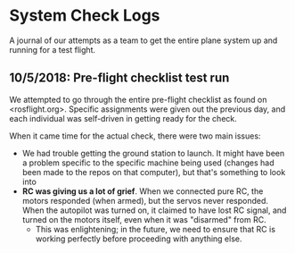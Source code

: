 # System Check Logs

A journal of our attempts as a team to get the entire plane system up and running for a test flight.

## 10/5/2018: Pre-flight checklist test run

We attempted to go through the entire pre-flight checklist as found on <rosflight.org>. Specific assignments were given out the previous day, and each individual was self-driven in getting ready for the check.

When it came time for the actual check, there were two main issues:

- We had trouble getting the ground station to launch. It might have been a problem specific to the specific machine being used (changes had been made to the repos on that computer), but that's something to look into
- **RC was giving us a lot of grief**. When we connected pure RC, the motors responded (when armed), but the servos never responded. When the autopilot was turned on, it claimed to have lost RC signal, and turned on the motors itself, even when it was "disarmed" from RC.
    - This was enlightening; in the future, we need to ensure that RC is working perfectly before proceeding with anything else.
